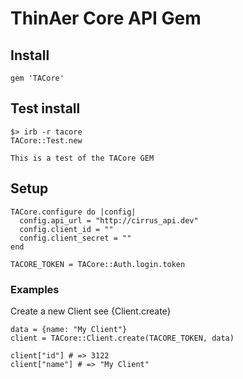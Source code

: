 # ThinAer Core API Gem

## Install
```
gem 'TACore'
```

## Test install
```
$> irb -r tacore
TACore::Test.new

This is a test of the TACore GEM
```

## Setup
```
TACore.configure do |config|
  config.api_url = "http://cirrus_api.dev"
  config.client_id = ""
  config.client_secret = ""
end

TACORE_TOKEN = TACore::Auth.login.token
```

### Examples
Create a new Client see {Client.create}
```
data = {name: "My Client"}
client = TACore::Client.create(TACORE_TOKEN, data)

client["id"] # => 3122
client["name"] # => "My Client"
```
